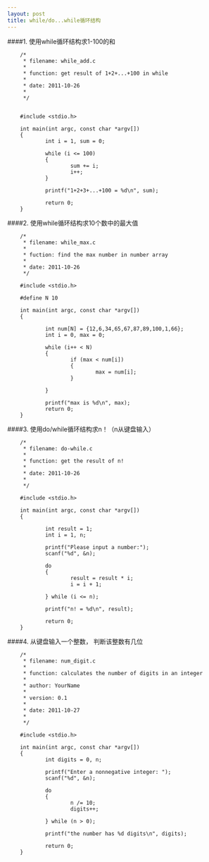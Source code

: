 ```yaml
---
layout: post
title: while/do...while循环结构
---
```

####1.
使用while循环结构求1-100的和


        /*
         * filename: while_add.c
         *
         * function: get result of 1+2+...+100 in while
         *
         * date: 2011-10-26
         *
         */


        #include <stdio.h>

        int main(int argc, const char *argv[])
        {
                int i = 1, sum = 0;

                while (i <= 100)
                {
                        sum += i;
                        i++;
                }

                printf("1+2+3+...+100 = %d\n", sum);

                return 0;
        }

####2.
使用while循环结构求10个数中的最大值


        /*
         * filename: while_max.c
         *
         * fuction: find the max number in number array
         *
         * date: 2011-10-26
         */

        #include <stdio.h>

        #define N 10

        int main(int argc, const char *argv[])
        {
                
                int num[N] = {12,6,34,65,67,87,89,100,1,66};
                int i = 0, max = 0;

                while (i++ < N)
                {
                        if (max < num[i])
                        {
                                max = num[i];
                        }

                }

                printf("max is %d\n", max);
                return 0;
        }

####3.
使用do/while循环结构求n！（n从键盘输入）


        /*
         * filename: do-while.c 
         *
         * function: get the result of n!
         *
         * date: 2011-10-26
         *
         */

        #include <stdio.h>

        int main(int argc, const char *argv[])
        {

                int result = 1;
                int i = 1, n;

                printf("Please input a number:");
                scanf("%d", &n);

                do 
                {
                        result = result * i;
                        i = i + 1;

                } while (i <= n);
         
                printf("n! = %d\n", result);

                return 0;
        }

####4.
从键盘输入一个整数， 判断该整数有几位


        /*
         * filename: num_digit.c
         *
         * function: calculates the number of digits in an integer
         *
         * author: YourName
         *
         * version: 0.1
         *
         * date: 2011-10-27
         *
         */

        #include <stdio.h>

        int main(int argc, const char *argv[])
        {
                int digits = 0, n;

                printf("Enter a nonnegative integer: ");
                scanf("%d", &n);

                do
                {
                        n /= 10;
                        digits++;
                
                } while (n > 0);

                printf("the number has %d digits\n", digits);

                return 0;
        }
